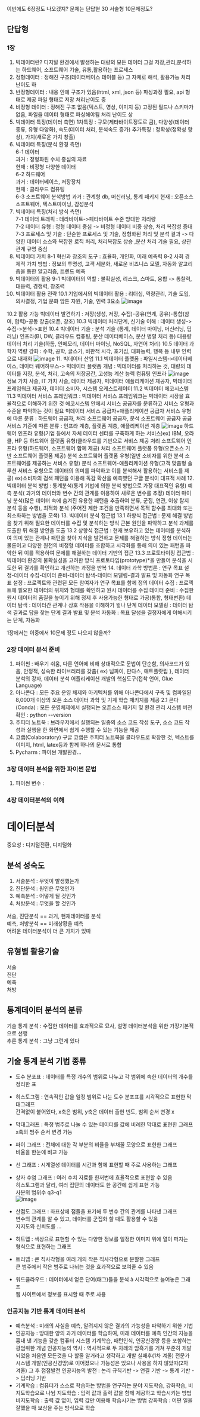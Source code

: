 이번에도 6장정도 나오겠지?
문제는 단답혇 30 서술형 10문제정도?
## 단답형
### 1장
1. 빅데이터란? 디지털 환경에서 발생하는 대량의 모든 데이터
  그걸 저장,관리,분석하는 하드웨어, 소프트웨어 기술, 유통,활용하는 프로세스
2. 정형데이터 : 정해진 구조(데이터베이스 테이블 등) 그 자체로 해석, 활용가능 처리난이도 하
3. 반정형데이터 : 내용 안에 구조가 있음(html, xml, json 등) 파싱과정 필요, api 형태로 제공 파일 형태로 저장 처리난이도 중
4. 비정형 데이터 : 정해진 구조 없음(텍스트, 영상, 이미지 등) 고정된 필드나 스키마가 없음, 파일을 데이터 형태로 파싱해야됨 처리 난이도 상
5. 빅데이터 특징(데이터 측면)
1차특징 : 규모(제타바이트정도로 큼), 다양성(데이터 종류, 유형 다양화), 속도(데이터 처리, 분석속도 증가)
추가특징 : 정확성(정확성 향상), 가치(새로운 가치 창출)
6. 빅데이터 특징(분석 환경 측면)  
6-1 데이터  
과거 : 정형화된 수치 중심의 자료  
현재 : 비정형 다양한 데이터  
6-2 하드웨어  
과거 : 데이터베이스, 저장장치  
현재 : 클라우드 컴퓨팅  
6-3 소프트웨어 분석방법
과거 : 관계형 db, 머신러닝, 통계 패키지
현재 : 오픈소스 소프트웨어, 텍스트마이닝, 감성분석
7. 빅데이터 특징(처리 방식 측면)  
7-1 데이터 트래픽 : 테라바이트->페타바이트 수준 방대한 처리량  
7-2 데이터 유형 : 정형 데이터 중심 -> 비정형 데이터 비중 상승, 처리 복잡성 증대  
7-3 프로세스 및 기술 : 단순한 프로세스 및 기술, 정형화된 처리 및 분석 결과 -> 다양한 데이터 소스와 복잡한 로직 처리, 처리복잡도 상승 ,분산 처리 기술 필요, 상관관계 규명 중심  
8. 빅데이터 가치
8-1 혁신과 창조의 도구 : 효율화, 개인화, 미래 예측력
8-2 사회 경제적 가치 방법 : 정보의 투명성, 고객 세분화, 새로운 비즈니스 모델, 자동화 알고리즘을 통한 알고리즘, 트렌드 예측
9. 빅데이터의 활용
9-1 빅데이터의 역할 : 불확실성, 리스크, 스마트, 융합 -> 통찰력, 대응력, 경쟁력, 창조력
10. 빅데이터 활용 전략
10.1 기업에서의 빅데이터 활용 : 리더십, 역량관리, 기술 도입, 의사결정, 기업 문화
    암튼 자원, 기술, 인력 3요소
    ![image](https://github.com/gryrryfh/BigData/assets/50912987/59dbb07b-6afe-4665-86e5-9c00987f4c35)

10.2 활용 가능 빅데이터 발견하기 : 저장(생성, 저장, 수집)-공유(연계, 공유)-통합(참여, 협력)-공동 창출(오픈, 창조)
10.3 빅데이터 처리단계, 신기술 이해 : 데이터 생성->수집->분석->표현
10.4 빅데이터 기술 : 분석 기술 (통계, 데이터 마이닝, 머신러닝, 딥러닝) 인프라(BI, DW, 클라우드 컴퓨팅, 분산 데이터베이스, 분산 병렬 처리 등) 대용량 데이터 처리 기술(하둡, 인메모리, 데이터 마이닝, NoSQL, 자연어 처리)
10.5  데이터 과학자 역량 강화 : 수학, 공학, 글스기, 비판적 시각, 호기심, 대화능력, 행복 등 내부 인력으로 내재화
    ![image](https://github.com/gryrryfh/BigData/assets/50912987/30e9211b-ea66-46bf-a149-af9330ba6586)
11. 빅데이터 산업
11.1 빅데이터 플랫폼 : 파일시스템->데이터베이스, 데이터 웨어하우스-> 빅데이터 플랫폼
개념 : 빅데이터를 처리하는 것, 대량의 데이터를 저장, 분석, 처리, 고속의 저장공간, 고성능 계산 능력 컴퓨팅 인프라
![image](https://github.com/gryrryfh/BigData/assets/50912987/9b231be3-b83b-4f63-96af-46c0ea270def)
정보 가치 사슬, IT 가치 사슬, 데이터 제공자, 빅데이터 애플리케이션 제공자, 빅데이터 프레임워크 제공자, 데이터 소비자, 시스템 오케스트레이터
11.2 빅데이터 에코시스템
11.3 빅데이터 서비스 프레임워크 : 빅데이터 서비스 프레임워크는 빅데이터 시장을 효율적으로 이해하기 위한 것
에코시스템 안에서 서비스 공급자를 분류하고 서비스 유형과 수준을 파악하는 것이 필요
빅데이터 서비스 공급자+애플리케이션 공급자
서비스 유형에 따른 분류 : 하드웨어 공급자, 처리 소프트웨어 공급자, 분석 소프트웨어 공급자
공급 서비스 기준에 따른 분류 : 인프라 계층, 플랫폼 계층, 애플리케이션 계층
![image](https://github.com/gryrryfh/BigData/assets/50912987/b535a950-c439-4220-8fb3-085b19ca6e12)
하드웨어 인프라 유형(기업 등에서 자체 데이터 센터를 구축하게 하는 서비스)ex) IBM, 오라클, HP 등
하드웨어 플랫폼 유형(클라우드를 기반으로 서비스 제공
처리 소프트웨어 인프라 유형(하드웨어, 소프트웨어 함께 제공)
처리 소프트웨어 플랫폼 유형(오픈소스 기반 소프트웨어 플랫폼 제공)
분석 소프트웨어 플랫폼 유형(일반 소비자를 위한 분석 소프트웨어를 제공하는 서비스 유형)
분석 소프트웨어-애플리케이션 유형(고객 맞춤형 솔루션 서비스 유형으로 데이터의 의미를 파악하고 이를 분석해서 활용하는 서비스를 제공) ex)소비자의 검색 패턴을 이용해 독감 확산을 예측했던 구글 분석이 대표적 사례
12. 빅데이터 분석 방법 : 통계분석(통계 기법에 의한 분석 방법으로 가장 대표적인 유형) 예측 분석( 과거의 데이터와 변수 간의 관계를 이용하여 새로운 변수를 추정) 데이터 마이닝 분석(많은 데이터 속에 숨겨진 유용한 패턴을 추출하여 분류, 군집, 연관, 이상 탐지 분석 등을 수행), 최적화 분석 (주어진 제한 조건을 만족하면서 목적 함수를 최대화 또는 최소화하는 방법을 모색)
13. 빅데이터 분석 접근법 
13.1 하향식 접근법 : 문제 해결 방법을 찾기 위해 필요한 데이터를 수집 및 분석하는 방식
근본 원인을 파악하고 분석 과제를 도출한 뒤 해결 방안을 도출
13.2 상향식 접근법 : 현재 보유하고 있는 데이터를 분석하여 의미 있는 관계나 패턴을 찾아 지식을 발견하고 문제를 해결하는 방식
정형 데이터는 물론이고 다양한 원천의 비정형 데이터를 조합하고 시각화를 통해 의미 있는 패턴을 파악한 뒤 이를 적용하여 문제를 해결하는 데이터 기반의 접근
13.3 프로토타이핑 접근법 : 빅데이터 환경의 불확실성을 고려한 방식 
프로토타입(prototype)*을 만들어 분석을 시도한 뒤 결과를 확인하고 개선하는 과정을 반복
14. 데이터 과학 방법론 : 연구 목표 설정-데이터 수집-데이터 준비-데이터 탐색-데이터 모델링-결과 발표 및 자동화
연구 목표 설정 : 프로젝트와 관련된 모든 참여자가 연구 목표를 함께 정의
데이터 수집 : 프로젝트에 필요한 데이터의 위치와 형태를 확인하고 원시 데이터를 수집
데이터 준비 : 수집한 원시 데이터의 품질을 높이기 위해 정제 후 사용가능한 형태로 가공(통합, 형태변환)
데이터 탐색 : 데이터간 관계나 상호 작용을 이해하기 윟나 단계
데이터 모델링 : 데이터 탐색 결과로 답을 찾는 단계
결과 발표 및 분석 자동화 : 목표 달성을 결정자에게 이해시키는 단계, 자동화

1장에서는 이중에서 10문제 정도 나오지 않을까?

### 2장 데이터 분석 준비
1. 파이썬 : 배우기 쉬움, 다른 언어에 비해 상대적으로 문법이 단순함, 의사코드가 있음, 안정적, 성숙한 라이브러리를 갖춤{ ex) 넘파이, 판다스, 매트플랏립 }, 데이터 분석의 강자, 데이터 분석 어플리케이션 개발의 핵심도구(접착 언어, Glue Language)
2. 아나콘다 : 모든 주요 운영 체제와 아키텍처를 위해 아나콘다에서 구축 및 컴파일된 8,000개 이상의 오픈 소스 데이터 과학
및 기계 학습 패키지를 제공
2.1 콘다(Conda) : 모든 운영체제에서 실행되는 오픈소스 패키지 및 환경 관리 시스템
버전확인 : python --version
3. 주피터 노트북 :  브라우저에서 실행되는 일종의 소스 코드 작성 도구, 소스 코드 작성과 실행을 한 화면에서 쉽게 수행할 수 있는 기능을 제공
4. 코랩(Colaboratory) 구글 코랩은 주피터 노트북을 클라우드로 확장한 것, 텍스트를 이미지, html, latex등과 함께 하나의 문서로 통합
5. Pycharm : 파이썬 개발환경...

### 3장 데이터 분석을 위한 파이썬 문법
1. 파이썬 변수 : 

### 4장 데이터분석의 이해
# 데이터분석

중요성 : 디지털전환, 디지털화
## 분석 성숙도
1. 서술분석 : 무엇이 발생했는가
2. 진단분석 : 원인은 무엇인가
3. 예측분석 : 어떻게 될 것인가
4. 처방분석 : 무엇을 할 것인가

서술, 진단분석 == 과거, 현재데이터를 분석  
예측, 처방분석 == 미래상황을 예측  
어려운 데이터분석이 더 큰 가치가 있따  

## 유형별 활용기술   
서술  
진단  
예측  
처방  

## 통계데이터 분석의 분류    
기술 통계 분석 : 수집한 데이터를 효과적으로 묘사,  설명 데이터분석을 위한 가장기본적으로 선행    
추론 통계 분석 : 그냥 그런게 있다    

## 기술 통계 분석 기법 종류   
* 도수 분포표 : 데이터를 특정 개수의 범위로 나누고 각 범위에 속한 데이터의 개수를 정리한 표  
   
* 히스토그램 : 연속적인 값을 일정 범위로 나눈 도수 분포표를 시각적으로 표현한 막대그래프  
  간격없이 붙어있다, x축은 범위, y축은 데이터 출현 빈도, 범위 순서 변경 x  
     
* 막대그래프 : 특정 범주로 나눌 수 있는 데이터를 값에 비례한 막대로 표현한 그래프  
  x축의 범주 순서 변경 가능  
    
* 파이 그래프 : 전체에 대한 각 부분의 비율을 부채꼴 모양으로 표현한 그래프  
  비율을 한눈에 비교 가능  
    
* 선 그래프 : 시계열성 데이터를 시간과 함께 표현할 때 주로 사용하는 그래프  
    
* 상자 수염 그래프 : 여러 수치 자료를 한꺼번에 효율적으로 표현할 수 있음    
  히스토그램과 달리, 여러 집단의 데이터도 한 공간에 쉽게 표현 가능  
  사분위 범위수 q3-q1   
  ![image](https://github.com/gryrryfh/BigData/assets/50912987/320d61d6-0f3d-4e65-9def-9682b3589284)    
  
* 산점도 그래프 :  좌표상에 점들을 표기해 두 변수 간의 관계를 나타낸 그래프  
  변수의 관계를 알 수 있고, 데이터를 군집화 할 때도 활용할 수 있음  
  지지도와 신뢰도를 ...  
    
* 히트맵 : 색상으로 표현할 수 있는 다양한 정보를 일정한 이미지 위에 열이 퍼지는 형식으로 표현하는 그래프    

* 트리맵 : 큰 직사각형을 여러 개의 작은 직사각형으로 분할한 그래프  
  큰 범주에서 작은 범주로 나뉘는 것을 효과적으로 보여줄 수 있음  
    
* 워드클라우드 : 데이터에서 얻은 단어(태그)들을 분석 à 시각적으로 늘어놓은 그래프  
  웹 사이트에서 정보를 표시할 때 주로 사용
   
### 인공지능 기반 통계 데이터 분석

* 예측분석 : 미래의 사실을 예측, 알려지지 않은 결과의 가능성을 파악하기 위한 기법
* 인공지능 : 방대한 양의 과거 데이터를 학습하여, 미래 데이터를 예측
             인간의 지능을 흉내 낸 기능을 갖춘 컴퓨터 시스템
            기계학습, 패턴인식, 인공신경망 등을 포함하는 광범위한 개념
  인공지능의 역사 : 역사적으로 두 차례의 암흑기를 거쳐 꾸준히 개발되었음
  처음엔 모든것을 다 할줄 알거라고 생각하고 개발 실패후(1차 겨울) 전문가 시스템 개발(인공신경망)로 이어졌으나 가능성은 있으나 사용을 하지 않았따(2차 겨울) 그 후 점점발전
  인공지능의 발전 : 논리 규칙기반 -> 연결 기반 -> 통계 기반 -> 딥러닝 기반
* 기계학습 :  컴퓨터가 스스로 학습하는 방법을 연구하는 분야 지도학습, 강화학습, 비지도학습으로 나뉨
             지도학습 : 입력 값과 출력 값을 함께 제공하고 학습시키는 방법
             비지도학습 : 출력 값 없이, 입력 값만 이용해 학습시키는 방법
             강화학습 :  어떤 일을 잘했을 때 보상을 주는 방식으로 학습















